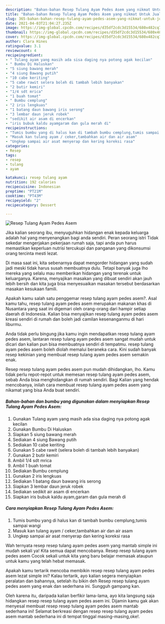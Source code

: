 ```yaml
---
description: "Bahan-bahan Resep Tulang Ayam Pedes Asem yang nikmat Untuk Jualan"
title: "Bahan-bahan Resep Tulang Ayam Pedes Asem yang nikmat Untuk Jualan"
slug: 365-bahan-bahan-resep-tulang-ayam-pedes-asem-yang-nikmat-untuk-jualan
date: 2021-04-03T21:04:27.235Z
image: https://img-global.cpcdn.com/recipes/d35df2cdc3d15534/680x482cq70/resep-tulang-ayam-pedes-asem-foto-resep-utama.jpg
thumbnail: https://img-global.cpcdn.com/recipes/d35df2cdc3d15534/680x482cq70/resep-tulang-ayam-pedes-asem-foto-resep-utama.jpg
cover: https://img-global.cpcdn.com/recipes/d35df2cdc3d15534/680x482cq70/resep-tulang-ayam-pedes-asem-foto-resep-utama.jpg
author: Clara Hines
ratingvalue: 3.1
reviewcount: 4
recipeingredient:
- " Tulang ayam yang masih ada sisa daging nya potong agak kecilan"
- " Bumbu Di Haluskan"
- "5 siung bawang merah"
- "4 siung Bawang putih"
- "10 cabe keriting"
- "5 cabe rawit selera boleh di tambah lebih banyakan"
- "2 butir kemiri"
- "1/4 sdt mrica"
- "1 buah tomat"
- " Bumbu cemplung"
- "2 iris lengkuas"
- "1 batang daun bawang iris serong"
- "3 lembar daun jeruk robek"
- "sedikit air asam di encerkan"
- "iris bubuk kaldu ayamgaram dan gula merah di"
recipeinstructions:
- "Tumis bumbu yang di halus kan di tambah bumbu cemplung,tumis sampai wangi"
- "Masuk kan tulang ayam / ceker,tambahkan air dan air asam"
- "Ungkep sampai air asat menyerap dan kering koreksi rasa"
categories:
- Resep
tags:
- resep
- tulang
- ayam

katakunci: resep tulang ayam 
nutrition: 192 calories
recipecuisine: Indonesian
preptime: "PT21M"
cooktime: "PT43M"
recipeyield: "2"
recipecategory: Dessert

---
```



![Resep Tulang Ayam Pedes Asem](https://img-global.cpcdn.com/recipes/d35df2cdc3d15534/680x482cq70/resep-tulang-ayam-pedes-asem-foto-resep-utama.jpg)

Jika kalian seorang ibu, menyuguhkan hidangan enak kepada keluarga adalah hal yang menyenangkan bagi anda sendiri. Peran seorang istri Tidak sekedar mengerjakan pekerjaan rumah saja, tapi anda pun harus memastikan keperluan nutrisi tercukupi dan panganan yang dikonsumsi orang tercinta mesti lezat.

Di masa  saat ini, kita sebenarnya dapat mengorder hidangan yang sudah jadi meski tidak harus susah membuatnya dulu. Tetapi banyak juga lho mereka yang selalu mau memberikan hidangan yang terenak untuk keluarganya. Karena, menyajikan masakan yang dibuat sendiri akan jauh lebih bersih dan kita juga bisa menyesuaikan masakan tersebut berdasarkan masakan kesukaan famili. 



Apakah kamu salah satu penggemar resep tulang ayam pedes asem?. Asal kamu tahu, resep tulang ayam pedes asem merupakan makanan khas di Nusantara yang saat ini digemari oleh orang-orang dari hampir setiap daerah di Indonesia. Kalian bisa menyajikan resep tulang ayam pedes asem kreasi sendiri di rumah dan boleh jadi camilan kesenanganmu di hari liburmu.

Anda tidak perlu bingung jika kamu ingin mendapatkan resep tulang ayam pedes asem, lantaran resep tulang ayam pedes asem sangat mudah untuk dicari dan kalian pun bisa membuatnya sendiri di tempatmu. resep tulang ayam pedes asem boleh diolah memalui beraneka cara. Kini sudah banyak resep kekinian yang membuat resep tulang ayam pedes asem semakin enak.

Resep resep tulang ayam pedes asem pun mudah dihidangkan, lho. Kamu tidak perlu repot-repot untuk memesan resep tulang ayam pedes asem, sebab Anda bisa menghidangkan di rumah sendiri. Bagi Kalian yang hendak mencobanya, inilah cara membuat resep tulang ayam pedes asem yang nikamat yang bisa Anda buat sendiri.

<!--inarticleads1-->

##### Bahan-bahan dan bumbu yang digunakan dalam menyiapkan Resep Tulang Ayam Pedes Asem:

1. Gunakan  Tulang ayam yang masih ada sisa daging nya potong agak kecilan
1. Gunakan  Bumbu Di Haluskan
1. Siapkan 5 siung bawang merah
1. Sediakan 4 siung Bawang putih
1. Sediakan 10 cabe keriting
1. Gunakan 5 cabe rawit (selera boleh di tambah lebih banyakan)
1. Gunakan 2 butir kemiri
1. Ambil 1/4 sdt mrica
1. Ambil 1 buah tomat
1. Sediakan  Bumbu cemplung
1. Gunakan 2 iris lengkuas
1. Sediakan 1 batang daun bawang iris serong
1. Siapkan 3 lembar daun jeruk robek
1. Sediakan sedikit air asam di encerkan
1. Siapkan iris bubuk kaldu ayam,garam dan gula merah di




<!--inarticleads2-->

##### Cara menyiapkan Resep Tulang Ayam Pedes Asem:

1. Tumis bumbu yang di halus kan di tambah bumbu cemplung,tumis sampai wangi
1. Masuk kan tulang ayam / ceker,tambahkan air dan air asam
1. Ungkep sampai air asat menyerap dan kering koreksi rasa




Wah ternyata resep resep tulang ayam pedes asem yang mantab simple ini mudah sekali ya! Kita semua dapat mencobanya. Resep resep tulang ayam pedes asem Cocok sekali untuk kita yang baru belajar memasak ataupun untuk kamu yang telah hebat memasak.

Apakah kamu tertarik mencoba membikin resep resep tulang ayam pedes asem lezat simple ini? Kalau tertarik, ayo kalian segera menyiapkan peralatan dan bahannya, setelah itu bikin deh Resep resep tulang ayam pedes asem yang enak dan sederhana ini. Sungguh gampang kan. 

Oleh karena itu, daripada kalian berfikir lama-lama, ayo kita langsung saja hidangkan resep resep tulang ayam pedes asem ini. Dijamin kamu gak akan menyesal membuat resep resep tulang ayam pedes asem mantab sederhana ini! Selamat berkreasi dengan resep resep tulang ayam pedes asem mantab sederhana ini di tempat tinggal masing-masing,oke!.

